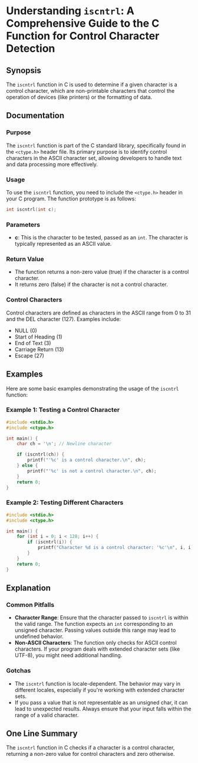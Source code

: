 <!--
Meta Description: # Understanding `iscntrl`: A Comprehensive Guide to the C Function for Control Character Detection ## Synopsis The `iscntrl` function in C is used to ...
Meta Keywords: character, control, iscntrl, function, characters
-->

# Understanding `iscntrl`: A Comprehensive Guide to the C Function for Control Character Detection

## Synopsis
The `iscntrl` function in C is used to determine if a given character is a control character, which are non-printable characters that control the operation of devices (like printers) or the formatting of data.

## Documentation
### Purpose
The `iscntrl` function is part of the C standard library, specifically found in the `<ctype.h>` header file. Its primary purpose is to identify control characters in the ASCII character set, allowing developers to handle text and data processing more effectively.

### Usage
To use the `iscntrl` function, you need to include the `<ctype.h>` header in your C program. The function prototype is as follows:

```c
int iscntrl(int c);
```

### Parameters
- **c**: This is the character to be tested, passed as an `int`. The character is typically represented as an ASCII value.

### Return Value
- The function returns a non-zero value (true) if the character is a control character.
- It returns zero (false) if the character is not a control character.

### Control Characters
Control characters are defined as characters in the ASCII range from 0 to 31 and the DEL character (127). Examples include:
- NULL (0)
- Start of Heading (1)
- End of Text (3)
- Carriage Return (13)
- Escape (27)

## Examples
Here are some basic examples demonstrating the usage of the `iscntrl` function:

### Example 1: Testing a Control Character

```c
#include <stdio.h>
#include <ctype.h>

int main() {
    char ch = '\n'; // Newline character

    if (iscntrl(ch)) {
        printf("'%c' is a control character.\n", ch);
    } else {
        printf("'%c' is not a control character.\n", ch);
    }
    return 0;
}
```

### Example 2: Testing Different Characters

```c
#include <stdio.h>
#include <ctype.h>

int main() {
    for (int i = 0; i < 128; i++) {
        if (iscntrl(i)) {
            printf("Character %d is a control character: '%c'\n", i, i);
        }
    }
    return 0;
}
```

## Explanation
### Common Pitfalls
- **Character Range**: Ensure that the character passed to `iscntrl` is within the valid range. The function expects an `int` corresponding to an unsigned character. Passing values outside this range may lead to undefined behavior.
- **Non-ASCII Characters**: The function only checks for ASCII control characters. If your program deals with extended character sets (like UTF-8), you might need additional handling.

### Gotchas
- The `iscntrl` function is locale-dependent. The behavior may vary in different locales, especially if you're working with extended character sets.
- If you pass a value that is not representable as an unsigned char, it can lead to unexpected results. Always ensure that your input falls within the range of a valid character.

## One Line Summary
The `iscntrl` function in C checks if a character is a control character, returning a non-zero value for control characters and zero otherwise.
